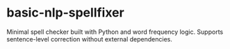 # basic-nlp-spellfixer
Minimal spell checker built with Python and word frequency logic. Supports sentence-level correction without external dependencies.
